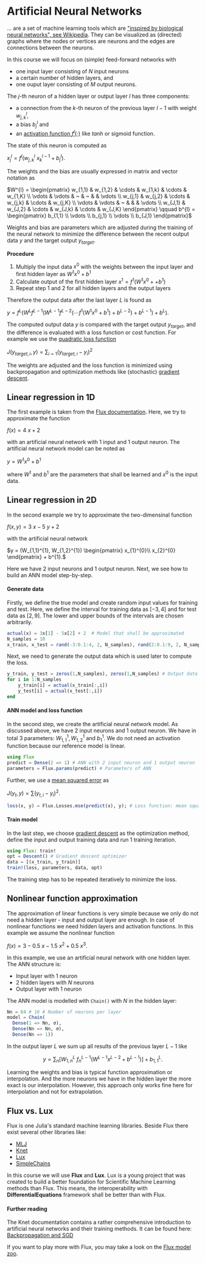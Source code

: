 # Artificial Neural Networks

... are a set of machine learning tools which are ["inspired by biological neural networks", see Wikipedia](https://en.wikipedia.org/wiki/Artificial_neural_network).  They can be visualized as (directed) graphs where the nodes or vertices are neurons and the edges are connections between the neurons.

In this course we will focus on (simple) feed-forward networks with
- one input layer consisting of $N$ input neurons
- a certain number of hidden layers, and
- one ouput layer consisting of $M$ output neurons.

The $j$-th neuron of a hidden layer or output layer $l$ has three components:
- a connection from the $k$-th neuron of the previous layer $l-1$ with weight $w_{j,k}^{l}$,
- a bias $b_{j}^{l}$ and
- an [activation function $f^{l}(\cdot)$](https://en.wikipedia.org/wiki/Activation_function) like $tanh$ or sigmoid function.

The state of this neuron is computed as 

$x_{j}^{l} = f^{l}(w_{j,k}^{l} ~ x_{k}^{l-1} + b_{j}^{l}).$

The weights and the bias are usually expressed in matrix and vector notation as 

$W^{l} = \begin{pmatrix}
w_{1,1} & w_{1,2} & \cdots & w_{1,k} & \cdots & w_{1,K} \\
\vdots  & \vdots  & ~      & ~       &        & \vdots  \\
w_{j,1} & w_{j,2} & \cdots & w_{j,k} & \cdots & w_{j,K} \\
\vdots  & \vdots  & ~      &         &        & \vdots  \\
w_{J,1} & w_{J,2} & \cdots & w_{J,k} & \cdots & w_{J,K}
\end{pmatrix} \qquad b^{l} = \begin{pmatrix}
b_{1,1} \\
\vdots  \\
b_{j,1} \\
\vdots  \\
b_{J,1} 
\end{pmatrix}$

Weights and bias are parameters which are adjusted during the training of the neural network to minimize the difference between the recent output data $y$ and the target output $y_{target}$. 


**Procedure**
1. Multiply the input data $x^{0}$ with the weights between the input layer and first hidden layer as $W^{1} x^{0} + b^{1}$
2. Calculate output of the first hidden layer $x^{1} = f^{1}(W^{1} x^{0} +  + b^{1})$
3. Repeat step 1 and 2 for all hidden layers and the output layers

Therefore the output data after the last layer $L$ is found as 

$y = f^{L}( W^{L} f^{L-1}( W^{L-1} f^{L-2}( \cdots f^{1}(W^{1} x^{0} + b^{1} ) + b^{L-2} ) + b^{L-1} ) + b^{L} ).$

The computed output data $y$ is compared with the target output $y_{target}$, and the difference is evaluated with a loss function or cost function. For example we use the [quadratic loss function](https://en.wikipedia.org/wiki/Loss_function#Quadratic_loss_function)

$J(y_{target,i},y) = \sum_{i=1} (y_{target,i} - y_{i})^2$

The weights are adjusted and the loss function is minimized using backpropagation and optimization methods like (stochastic) [gradient descent](https://en.wikipedia.org/wiki/Gradient_descent). 

## Linear regression in 1D

The first example is taken from the [Flux documentation](https://fluxml.ai/Flux.jl/stable/models/overview/). Here, we try to approximate the function

$f(x) = 4~x + 2$

with an artificial neural network with 1 input and 1 output neuron. The artificial neural network model can be noted as

$y = W^{1} x^{0} + b^{1}$

where $W^{1}$ and $b^{1}$ are the parameters that shall be learned and $x^{0}$ is the input data.

## Linear regression in 2D

In the second example we try to approximate the two-dimensinal function

$f(x,y) = 3~x - 5~y + 2$

with the artificial neural network

$y = (W_{1,1}^{1}, W_{1,2}^{1}) \begin{pmatrix}
x_{1}^{0}\\
x_{2}^{0}
\end{pmatrix} + b^{1}.$

Here we have 2 input neurons and 1 output neuron. Next, we see how to build an ANN model step-by-step.


#### Generate data

Firstly, we define the true model and create random input values for training and test. Here, we define the interval for training data as $[-3,4]$ and for test data as $[2,9]$. The lower and upper bounds of the intervals are chosen arbitrarily. 

```julia
actual(x) = 3x[1] - 5x[2] + 2  # Model that shall be approximated
N_samples = 10
x_train, x_test = rand(-3:0.1:4, 2, N_samples), rand(2:0.1:9, 2, N_samples) # Input data
```

Next, we need to generate the output data which is used later to compute the loss. 

```julia
y_train, y_test = zeros(1,N_samples), zeros(1,N_samples) # Output data
for i in 1:N_samples
    y_train[i] = actual(x_train[:,i])
    y_test[i] = actual(x_test[:,i])
end
```


#### ANN model and loss function

In the second step, we create the artificial neural network model. As discussed above, we have 2 input neurons and 1 output neuron. We have in total 3 parameters: $W_{1,1}^{1}, W_{1,2}^{1}$ and $b_{1}^{1}$. We do not need an activation function because our reference model is linear.

```julia
using Flux
predict = Dense(2 => 1) # ANN with 2 input neuron and 1 output neuron
parameters = Flux.params(predict) # Parameters of ANN
```

Further, we use a [mean squared error](https://en.wikipedia.org/wiki/Mean_squared_error) as

$J(y_{t},y) = \sum (y_{t,i} - y_{i})^2.$

```julia
loss(x, y) = Flux.Losses.mse(predict(x), y); # Loss function: mean squared error
```


#### Train model 

In the last step, we choose [gradient descent](https://en.wikipedia.org/wiki/Gradient_descent) as the optimization method, define the input and output training data and run 1 training iteration.

```julia
using Flux: train!
opt = Descent() # Gradient descent optimizer
data = [(x_train, y_train)]
train!(loss, parameters, data, opt)
```

The training step has to be repeated iteratively to minimize the loss.

## Nonlinear function approximation

The approximation of linear functions is very simple because we only do not need a hidden layer - input and output layer are enough. In case of nonlinear functions we need hidden layers and activation functions. In this example we assume the nonlinear function

$f(x) = 3 - 0.5~x - 1.5 ~ x^2 + 0.5 ~ x^3.$

In this example, we use  an artificial neural network with one hidden layer. The ANN structure is:

- Input layer with 1 neuron
- 2 hidden layers with $N$ neurons
- Output layer with 1 neuron

The ANN model is modelled with `Chain()` with $N$ in the hidden layer:

```julia
Nn = 64 # 16 # Number of neurons per layer
model = Chain(
  Dense(1 => Nn, σ),
  Dense(Nn => Nn, σ),
  Dense(Nn => 1))
```

In the output layer $L$ we sum up all results of the previous layer $L-1$ like

```math
y = \sum_{n} [W_{1,n}^{L} ~ f_{n}^{L-1}(W^{L-1} x^{L-2} + b^{L-1})] + b_{1,1}^{L}. 
```

Learning the weights and bias is typical function approximation or interpolation.
And the more neurons we have in the hidden layer the more exact is our interpolation. However, this approach only works fine here for interpolation and not for extrapolation. 

## Flux vs. Lux 

Flux is one Julia's standard machine learning libraries. Beside Flux there exist several other libraries like:
- [MLJ](https://alan-turing-institute.github.io/MLJ.jl/dev/)
- [Knet](https://denizyuret.github.io/Knet.jl/latest/)
- [Lux](http://lux.csail.mit.edu/stable/)
- [SimpleChains](https://github.com/PumasAI/SimpleChains.jl)

In this course we will use **Flux** and **Lux**. Lux is a young project that was created to build a better foundation for Scientific Machine Learning methods than Flux. This means, the interoperability with **DifferentialEquations** framework shall be better than with Flux.

#### Further reading

The Knet documentation contains a rather comprehensive introduction to artificial neural networks and their training methods.
It can be found here: [Backpropagation and SGD](https://denizyuret.github.io/Knet.jl/latest/backprop/)

If you want to play more with Flux, you may take a look on the [Flux model zoo](https://github.com/FluxML/model-zoo).
